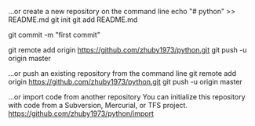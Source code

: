 …or create a new repository on the command line
echo "# python" >> README.md
git init
git add README.md

git commit -m "first commit"

git remote add origin https://github.com/zhuby1973/python.git
git push -u origin master
                
…or push an existing repository from the command line
git remote add origin https://github.com/zhuby1973/python.git
git push -u origin master

…or import code from another repository
You can initialize this repository with code from a Subversion, Mercurial, or TFS project.
https://github.com/zhuby1973/python/import
